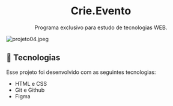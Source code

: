 <h1 align="center"> Crie.Evento</h1>

<p align="center">
Programa exclusivo para estudo de tecnologias WEB.
</p>
<img src="https://img.hotimg.com/projeto04.jpeg" alt="projeto04.jpeg" border="0" />

## 🚀 Tecnologias

Esse projeto foi desenvolvido com as seguintes tecnologias:

- HTML e CSS
- Git e Github
- Figma
